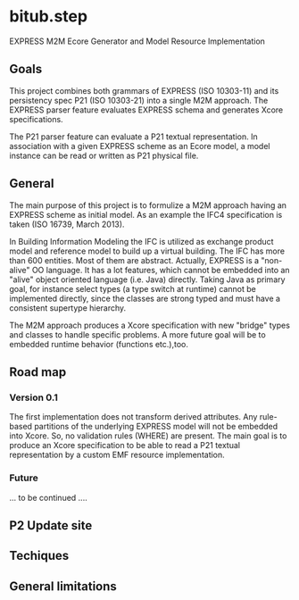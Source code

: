 # bitub.step
EXPRESS M2M Ecore Generator and Model Resource Implementation

## Goals

This project combines both grammars of EXPRESS (ISO 10303-11) and its persistency spec P21 (ISO 10303-21) 
into a single M2M approach. The EXPRESS parser feature evaluates EXPRESS schema and generates Xcore 
specifications.
 
The P21 parser feature can evaluate a P21 textual representation. In association with a given EXPRESS scheme 
as an Ecore model, a model instance can be read or written as P21 physical file.

## General

The main purpose of this project is to formulize a M2M approach having an EXPRESS scheme as initial
model. As an example the IFC4 specification is taken (ISO 16739, March 2013).

In Building Information Modeling the IFC is utilized as exchange product model and reference model to
build up a virtual building. The IFC has more than 600 entities. Most of them are abstract. Actually, EXPRESS 
is a "non-alive" OO language. It has a lot features, which cannot be embedded into an "alive" object oriented
language (i.e. Java) directly. Taking Java as primary goal, for instance select types (a type switch at runtime) cannot be
implemented directly, since the classes are strong typed and must have a consistent supertype hierarchy.

The M2M approach produces a Xcore specification with new "bridge" types and classes to handle specific problems. A more 
future goal will be to embedded runtime behavior (functions etc.),too.

## Road map
### Version 0.1

The first implementation does not transform derived attributes. Any rule-based partitions of the underlying EXPRESS model
will not be embedded into Xcore. So, no validation rules (WHERE) are present. The main goal is to produce an Xcore
specification to be able to read a P21 textual representation by a custom EMF resource implementation.

### Future

... to be continued ....

## P2 Update site

## Techiques

## General limitations

